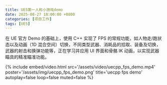 ```yaml
---
title: UE5第一人称小游戏demo
date: 2025-08-27 18:00:00 +0800
categories: [项目工作]
tags: [UE5]
---
```


在 UE 官方 Demo 的基础上，使用 C++ 实现了 FPS 的常规功能，如人物走/跑状态以及动画（1D 混合空间）切换，不同类型武器、消耗品的拾取、装备及切换，武器的射击和换弹功能等，正在学习并应用 UI 界面和骨骼 IK 动画，以实现武器瞄具的精准瞄准功能。

{%
    include embed/video.html
    src='/assets/video/uecpp_fps_demo.mp4'
    poster='/assets/img/uecpp_fps_demo.png'
    title='uecpp fps demo'
    autoplay=false
    loop=false
    muted=false
%}